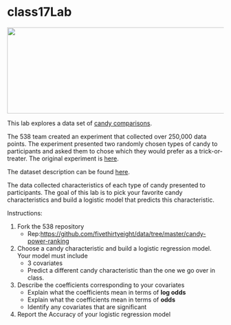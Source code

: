 # class17Lab

<p align="center">
  <img width="640" height="200" src="https://github.com/mhc-stat340-f2019-sec02/class16Lab/blob/master/featured.png">
</p>

This lab explores a data set of [candy comparisons](https://fivethirtyeight.com/features/the-ultimate-halloween-candy-power-ranking/).

The 538 team created an experiment that collected over 250,000 data points.
The experiment presented two randomly chosen types of candy to participants and asked them to chose which they would prefer as a trick-or-treater.
The original experiment is [here](http://walthickey.com/2017/10/18/whats-the-best-halloween-candy/).

The dataset description can be found [here](https://github.com/fivethirtyeight/data/tree/master/candy-power-ranking).

The data collected characteristics of each type of candy presented to participants.
The goal of this lab is to pick your favorite candy characteristics and build a logistic model that predicts this characteristic.

Instructions:
1. Fork the 538 repository
	- Rep:https://github.com/fivethirtyeight/data/tree/master/candy-power-ranking
2. Choose a candy characteristic and build a logistic regression model. Your model must include
	- 3 covariates
	- Predict a different candy characteristic than the one we go over in class.
3. Describe the coefficients corresponding to your covariates
	- Explain what the coefficients mean in terms of **log odds** 
	- Explain what the coefficients mean in terms of **odds**
	- Identify any covariates that are significant
4. Report the Accuracy of your logistic regression model
